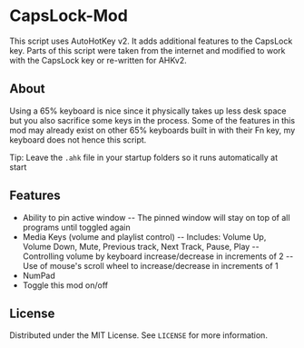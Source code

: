 # CapsLock-Mod
This script uses AutoHotKey v2. It adds additional features to the CapsLock key. Parts of this script were taken from the internet and modified to work with the CapsLock key or re-written for AHKv2.

## About
Using a 65% keyboard is nice since it physically takes up less desk space but you also sacrifice some keys in the process. Some of the features in this mod may already exist on other 65% keyboards built in with their Fn key, my keyboard does not hence this script.

Tip: Leave the ``.ahk`` file in your startup folders so it runs automatically at start

## Features
- Ability to pin active window
-- The pinned window will stay on top of all programs until toggled again
- Media Keys (volume and playlist control)
-- Includes: Volume Up, Volume Down, Mute, Previous track, Next Track, Pause, Play
-- Controlling volume by keyboard increase/decrease in increments of 2
-- Use of mouse's scroll wheel to increase/decrease in increments of 1
- NumPad
- Toggle this mod on/off

## License
Distributed under the MIT License. See `LICENSE` for more information.
